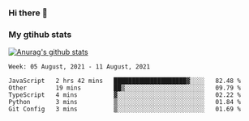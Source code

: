 ### Hi there 👋

### My gtihub stats

[![Anurag's github stats](https://github-readme-stats.vercel.app/api?username=gaozhidong)](https://github.com/gaozhidong/github-readme-stats)

<!--START_SECTION:waka-->
```text
Week: 05 August, 2021 - 11 August, 2021

JavaScript   2 hrs 42 mins   ████████████████████▓░░░░   82.48 % 
Other        19 mins         ██▒░░░░░░░░░░░░░░░░░░░░░░   09.79 % 
TypeScript   4 mins          ▓░░░░░░░░░░░░░░░░░░░░░░░░   02.22 % 
Python       3 mins          ▒░░░░░░░░░░░░░░░░░░░░░░░░   01.84 % 
Git Config   3 mins          ▒░░░░░░░░░░░░░░░░░░░░░░░░   01.69 % 
```
<!--END_SECTION:waka-->